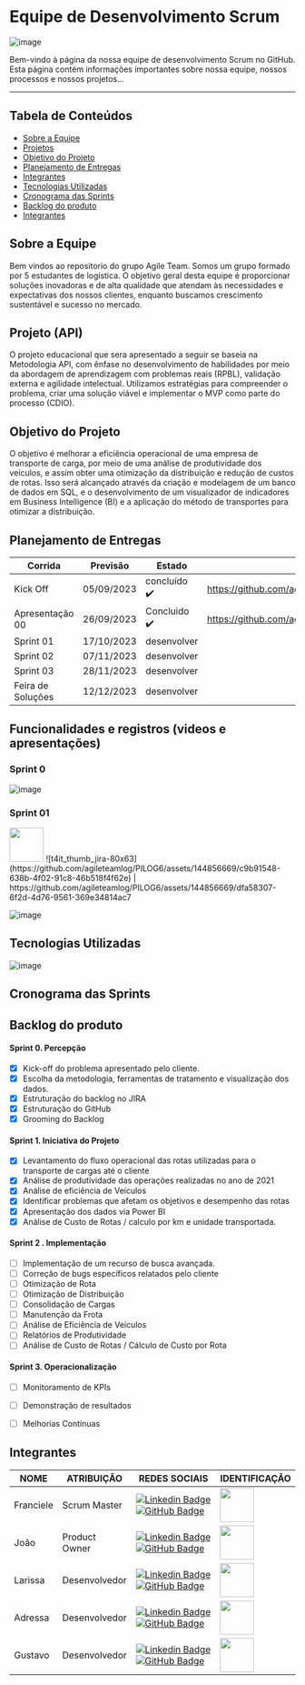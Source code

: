 # **Equipe de Desenvolvimento Scrum**

![image](https://github.com/agileteamlog/PILOG6/assets/142457045/5f9c4285-11ba-4542-a6fd-2d7ec467d5e2)


<p>Bem-vindo à página da nossa equipe de desenvolvimento Scrum no GitHub. Esta página contém informações importantes sobre nossa equipe, nossos processos e nossos projetos...</p>

---

## Tabela de Conteúdos

- [Sobre a Equipe](#sobre-a-equipe)
- [Projetos](#projetos)
- [Objetivo do Projeto](#Objetivo-do-produto)
- [Planejamento de Entregas](Planejamento-de-Entregas)
- [Integrantes](#integrantes)
- [Tecnologias Utilizadas](#Tecnologiasutilizadas)
- [Cronograma das Sprints](#Cronogramadassprints)
- [Backlog do produto](#backlogdoproduto)
- [Integrantes](#integrantes)

  

  

## Sobre a Equipe

Bem vindos ao repositorio do grupo Agile Team. Somos um grupo formado por 5 estudantes de logística. O objetivo geral desta equipe é proporcionar soluções inovadoras e de alta qualidade que atendam às necessidades e expectativas dos nossos clientes, enquanto buscamos crescimento sustentável e sucesso no mercado.



## Projeto (API) 
O projeto educacional que sera apresentado a seguir se baseia na Metodologia API, com ênfase no desenvolvimento de habilidades por meio da abordagem de aprendizagem com problemas reais (RPBL), validação externa e agilidade intelectual. Utilizamos estratégias para compreender o problema, criar uma solução viável e implementar o MVP como parte do processo (CDIO).

## Objetivo do Projeto
O objetivo é melhorar a eficiência operacional de uma empresa de transporte de carga, por meio de uma análise de produtividade dos veículos, e  assim obter uma otimização da distribuição e redução de custos de rotas. Isso será alcançado através da criação e modelagem de um banco de dados em SQL, e o desenvolvimento de um visualizador de indicadores em Business Intelligence (BI) e a aplicação do método de transportes para otimizar a distribuição.


## Planejamento de Entregas 
Corrida | Previsão | Estado| Histórico|
| ------ | -------- | ------ | -------- |
|Kick Off| 05/09/2023 | concluído ✔️| https://github.com/agileteamlog/PILOG6/files/12685804/Kick-off.API.3.pptx
| Apresentação 00 | 26/09/2023 | Concluido ✔️|https://github.com/agileteamlog/PILOG6/files/12929442/AgileTeamLog.-.Sprints.pptx
| Sprint 01| 17/10/2023 | desenvolver | 
| Sprint 02| 07/11/2023 | desenvolver |
| Sprint 03|28/11/2023 | desenvolver |
| Feira de Soluções | 12/12/2023 | desenvolver|  

## Funcionalidades e registros (videos e apresentações)
### Sprint 0
![image](https://github.com/agileteamlog/PILOG6/assets/144856669/ed123651-94fe-4db5-85e7-2df6c2e51142)





### Sprint 01
<img src="https://github.com/agileteamlog/PILOG6/assets/144856669/c9b91548-638b-4f02-91c8-46b518f4f62e"  height="60"/>       
  ![t4it_thumb_jira-80x63](https://github.com/agileteamlog/PILOG6/assets/144856669/c9b91548-638b-4f02-91c8-46b518f4f62e) | https://github.com/agileteamlog/PILOG6/assets/144856669/dfa58307-6f2d-4d76-9561-369e34814ac7
  
  ![image](https://github.com/agileteamlog/PILOG6/assets/144856669/dd2943c2-4c15-4caa-9163-6a492f33f9c6)




## Tecnologias Utilizadas
![image](https://github.com/agileteamlog/PILOG6/assets/144856669/bebbd7d4-6041-4edc-a7b2-efbdff476e4f)








## Cronograma das Sprints

## Backlog do produto

#### Sprint 0. Percepção
- [X]  Kick-off do problema apresentado pelo cliente. 
- [x]  Escolha da metodologia, ferramentas de tratamento e visualização dos dados.
- [x]  Estruturação do backlog no JIRA
- [x]  Estruturação do GitHub
- [x]  Grooming do Backlog
      
#### Sprint 1. Iniciativa do Projeto
- [x] Levantamento do fluxo operacional das rotas utilizadas para o transporte de cargas até o cliente
- [x] Análise de produtividade das operações realizadas no ano de 2021
- [x] Análise de eficiência de Veículos
- [x] Identificar problemas que afetam os objetivos e desempenho das rotas
- [x] Apresentação dos dados via Power BI
- [x] Análise de Custo de Rotas / calculo por km e unidade transportada.

#### Sprint 2 . Implementação
- [ ] Implementação de um recurso de busca avançada.
- [ ] Correção de bugs específicos relatados pelo cliente
- [ ] Otimização de Rota
- [ ] Otimização de Distribuição
- [ ] Consolidação de Cargas
- [ ] Manutenção da Frota
- [ ] Análise de Eficiência de Veículos
- [ ] Relatórios de Produtividade
- [ ] Análise de Custo de Rotas / Cálculo de Custo por Rota
  
#### Sprint 3. Operacionalização
- [ ] Monitoramento de KPIs
- [ ] Demonstração de resultados
- [ ] Melhorias Contínuas


## Integrantes
| NOME | ATRIBUIÇÃO | REDES SOCIAIS    | IDENTIFICAÇÃO |
| -----| ---------- | -------------    | ------------- |  
| Franciele | Scrum Master  | [![Linkedin Badge](https://img.shields.io/badge/Linkedin-blue?style=flat-square&logo=Linkedin&logoColor=white)](https://www.linkedin.com/in/franciele-batista-129898259?trk=contact-info) [![GitHub Badge](https://img.shields.io/badge/GitHub-111217?style=flat-square&logo=github&logoColor=white)](https://github.com/FranBSouza/readme.git)  | <img src="https://github.com/agileteamlog/PILOG6/assets/144856669/08be7e8d-d341-4d17-af00-a8872cf76edc"  height="60"/>       
| João      | Product Owner | [![Linkedin Badge](https://img.shields.io/badge/Linkedin-blue?style=flat-square&logo=Linkedin&logoColor=white)](https://www.linkedin.com/in/jo%C3%A3o-gabriel-valentim-956227292)  [![GitHub Badge](https://img.shields.io/badge/GitHub-111217?style=flat-square&logo=github&logoColor=white)](https://github.com/JGValentim/tifateclog6.git) |  <img src="https://github.com/agileteamlog/PILOG6/assets/144856669/e1562d95-075d-4e6c-8f90-2991b1a0b195" height="60"/> 
| Larissa   | Desenvolvedor | [![Linkedin Badge](https://img.shields.io/badge/Linkedin-blue?style=flat-square&logo=Linkedin&logoColor=white)](https://www.linkedin.com/in/larissa-andrade-47ba05149)  [![GitHub Badge](https://img.shields.io/badge/GitHub-111217?style=flat-square&logo=github&logoColor=white)](https://github.com/larissaandradek/readme.git) |  <img src="https://github.com/agileteamlog/PILOG6/assets/144856669/c33ee1c5-7f9b-4bd5-bf2f-0895a3a74a04" height="60"/> 
| Adressa   | Desenvolvedor | [![Linkedin Badge](https://img.shields.io/badge/Linkedin-blue?style=flat-square&logo=Linkedin&logoColor=white)](https://img.shields.io/badge/Linkedin-blue?style=flat-square&logo=Linkedin&logoColor=white) [![GitHub Badge](https://img.shields.io/badge/GitHub-111217?style=flat-square&logo=github&logoColor=white)](https://github.com/AdressaAlmeida/AdressaAlmeida.git) | <img src="https://github.com/agileteamlog/PILOG6/assets/144856669/e503635f-450b-48b1-99d7-49b8c5a71423"  height="60"/>
| Gustavo   | Desenvolvedor | [![Linkedin Badge](https://img.shields.io/badge/Linkedin-blue?style=flat-square&logo=Linkedin&logoColor=white)](https://www.linkedin.com/in/gustavo-franco-1789b21b5) [![GitHub Badge](https://img.shields.io/badge/GitHub-111217?style=flat-square&logo=github&logoColor=white)](https://github.com/Gustavofjs/redme.git)|  <img src="https://github.com/agileteamlog/PILOG6/assets/144856669/e1559876-a89a-4ca4-bb4d-36fb3bc59812"  height="60"/>

